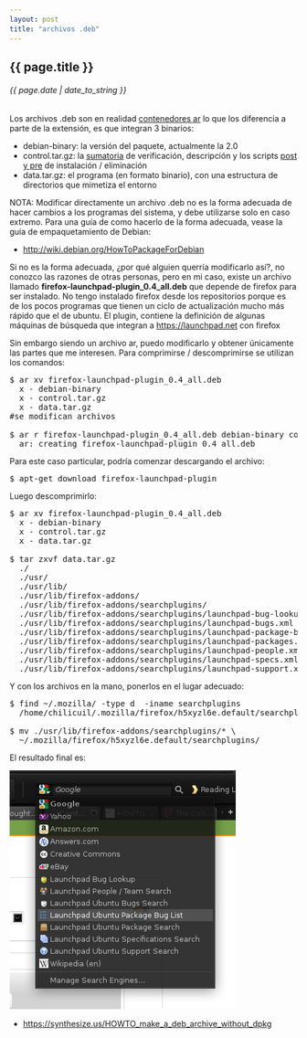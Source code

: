 ```yaml
---
layout: post
title: "archivos .deb"
---
```


## {{ page.title }}
###### {{ page.date | date_to_string }}

Los archivos .deb son en realidad [contenedores ar](http://en.wikipedia.org/wiki/Ar_%28Unix%29) lo que los diferencia a parte de la extensión, es que integran 3 binarios:

- debian-binary: la versión del paquete, actualmente la 2.0
- control.tar.gz: la [sumatoria](http://en.wikipedia.org/wiki/Cryptographic_hash_function) de verificación, descripción y los scripts [post y pre](http://www.debian.org/doc/FAQ/ch-pkg_basics.html) de instalación / eliminación
- data.tar.gz: el programa (en formato binario), con una estructura de directorios que mimetiza el entorno

NOTA: Modificar directamente un archivo .deb no es la forma adecuada de hacer cambios a los programas del sistema, y debe utilizarse solo en caso extremo. Para una guía de como hacerlo de la forma adecuada, vease la guía de empaquetamiento de Debian:

- http://wiki.debian.org/HowToPackageForDebian

Si no es la forma adecuada, ¿por qué alguien querría modificarlo así?, no conozco las razones de otras personas, pero en mi caso, existe un archivo llamado **firefox-launchpad-plugin_0.4_all.deb** que depende de firefox para ser instalado. No tengo instalado firefox desde los repositorios porque es de los pocos programas que tienen un ciclo de actualización mucho más rápido que el de ubuntu. El plugin, contiene la definición de algunas máquinas de búsqueda que integran a <https://launchpad.net> con firefox

Sin embargo siendo un archivo ar, puedo modificarlo y obtener únicamente las partes que me interesen. Para comprimirse / descomprimirse se utilizan los comandos:

<pre class="sh_sh">
$ ar xv firefox-launchpad-plugin_0.4_all.deb
  x - debian-binary
  x - control.tar.gz
  x - data.tar.gz
#se modifican archivos

$ ar r firefox-launchpad-plugin_0.4_all.deb debian-binary control.tar.gz data.tar.gz
  ar: creating firefox-launchpad-plugin_0.4_all.deb
</pre>

Para este caso particular, podría comenzar descargando el archivo:

<pre class="sh_sh">
$ apt-get download firefox-launchpad-plugin
</pre>

Luego descomprimirlo:

<pre class="sh_sh">
$ ar xv firefox-launchpad-plugin_0.4_all.deb
  x - debian-binary
  x - control.tar.gz
  x - data.tar.gz

$ tar zxvf data.tar.gz
  ./
  ./usr/
  ./usr/lib/
  ./usr/lib/firefox-addons/
  ./usr/lib/firefox-addons/searchplugins/
  ./usr/lib/firefox-addons/searchplugins/launchpad-bug-lookup.xml
  ./usr/lib/firefox-addons/searchplugins/launchpad-bugs.xml
  ./usr/lib/firefox-addons/searchplugins/launchpad-package-bugs.xml
  ./usr/lib/firefox-addons/searchplugins/launchpad-packages.xml
  ./usr/lib/firefox-addons/searchplugins/launchpad-people.xml
  ./usr/lib/firefox-addons/searchplugins/launchpad-specs.xml
  ./usr/lib/firefox-addons/searchplugins/launchpad-support.xml
</pre>

Y con los archivos en la mano, ponerlos en el lugar adecuado:

<pre class="sh_sh">
$ find ~/.mozilla/ -type d  -iname searchplugins
  /home/chilicuil/.mozilla/firefox/h5xyzl6e.default/searchplugins

$ mv ./usr/lib/firefox-addons/searchplugins/* \
  ~/.mozilla/firefox/h5xyzl6e.default/searchplugins/
</pre>

El resultado final es:

**[![](/assets/img/34.png)](/assets/img/34.png)**

- https://synthesize.us/HOWTO_make_a_deb_archive_without_dpkg
